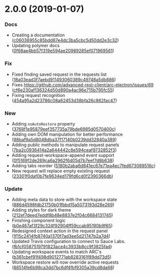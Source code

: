 <a name="2.0.0"></a>
# 2.0.0 (2019-01-07)


### Docs

* Creating a documentation ([c06036955c85bdd87e4dc3ba5cbc5d50dd2e3c32](https://github.com/advanced-rest-client/arc-request-workspace/commit/c06036955c85bdd87e4dc3ba5cbc5d50dd2e3c32))
* Updating polymer docs ([0f68ae4bb57f319e594ae20989285ef071969561](https://github.com/advanced-rest-client/arc-request-workspace/commit/0f68ae4bb57f319e594ae20989285ef071969561))

### Fix

* Fixed finding saved request in the requests list ([18a03ead3f7aebd911493060389c49748a5db886](https://github.com/advanced-rest-client/arc-request-workspace/commit/18a03ead3f7aebd911493060389c49748a5db886))
* Fixes https://github.com/advanced-rest-client/arc-electron/issues/69 ([cf6e230af136324d50d890a4ac96e715b795fc55](https://github.com/advanced-rest-client/arc-request-workspace/commit/cf6e230af136324d50d890a4ac96e715b795fc55))
* Fixing request recognition ([454a95a2d23786c08a62453d38bfa26c862fac47](https://github.com/advanced-rest-client/arc-request-workspace/commit/454a95a2d23786c08a62453d38bfa26c862fac47))

### New

* Adding `noAutoRestore` property ([3768f1e95879eef357735a79bde6985d0570400c](https://github.com/advanced-rest-client/arc-request-workspace/commit/3768f1e95879eef357735a79bde6985d0570400c))
* Adding own DOM manipulation for better performance ([98baf9a5d8048dba37f17140b0239dd32840a389](https://github.com/advanced-rest-client/arc-request-workspace/commit/98baf9a5d8048dba37f17140b0239dd32840a389))
* Adding public methods to manipulate request panels ([7ba2c0936414a2a644442c8e594ceaf9732852f3](https://github.com/advanced-rest-client/arc-request-workspace/commit/7ba2c0936414a2a644442c8e594ceaf9732852f3))
* Adding request-workspace-append event support ([0f5169f2de269ca6a2962f6d05d7b7eef7d8b638](https://github.com/advanced-rest-client/arc-request-workspace/commit/0f5169f2de269ca6a2962f6d05d7b7eef7d8b638))
* Adding tabs reorder ([5180b2aba6d841ec67e71ea4ec7fed673089516c](https://github.com/advanced-rest-client/arc-request-workspace/commit/5180b2aba6d841ec67e71ea4ec7fed673089516c))
* New request will replace empty existing request ([23301f0daf0b7fe9634ed179fd6cd0f2390366db](https://github.com/advanced-rest-client/arc-request-workspace/commit/23301f0daf0b7fe9634ed179fd6cd0f2390366db))

### Update

* Adding meta data to store with the workspace state ([886d4598fdb21750b01fbbd15a5073193d28e269](https://github.com/advanced-rest-client/arc-request-workspace/commit/886d4598fdb21750b01fbbd15a5073193d28e269))
* Adding styles for dark theme ([212ef7deed7eddf8b48e8837e2f04c6684131745](https://github.com/advanced-rest-client/arc-request-workspace/commit/212ef7deed7eddf8b48e8837e2f04c6684131745))
* Finishing component logic ([b0e467af3f29c324f92904ff59ccab95190b9f65](https://github.com/advanced-rest-client/arc-request-workspace/commit/b0e467af3f29c324f92904ff59ccab95190b9f65))
* Redesigned context action in the request panel ([1f15c2414fb8740a1370f7ad3ee5d21747b2a7d4](https://github.com/advanced-rest-client/arc-request-workspace/commit/1f15c2414fb8740a1370f7ad3ee5d21747b2a7d4))
* Updated Travis configuration to connect to Sauce Labs. ([fb1cf0587519791823ace4c3933b8cc9f3825fad](https://github.com/advanced-rest-client/arc-request-workspace/commit/fb1cf0587519791823ace4c3933b8cc9f3825fad))
* Updating workspace events to match ARC's ([b361cbef91f498d9012771ab8283161f89dd73d5](https://github.com/advanced-rest-client/arc-request-workspace/commit/b361cbef91f498d9012771ab8283161f89dd73d5))
* Workspace restore will now override active requests ([88514fe6b98ca3dd7bc6df4fbf9305a39cd8da68](https://github.com/advanced-rest-client/arc-request-workspace/commit/88514fe6b98ca3dd7bc6df4fbf9305a39cd8da68))



